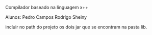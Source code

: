 Compilador baseado na linguagem x++

Alunos: Pedro Campos
Rodrigo
Sheiny


incluir no path do projeto os dois jar que se encontram na pasta lib.
